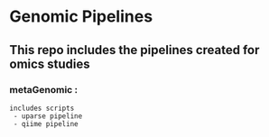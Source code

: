 Genomic Pipelines
====================

## This repo includes the pipelines created for omics studies

### metaGenomic :
    includes scripts 
     - uparse pipeline
     - qiime pipeline
	
